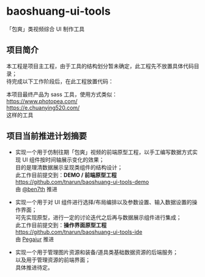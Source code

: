 # baoshuang-ui-tools
「包爽」类视频综合 UI 制作工具

## 项目简介

本工程是项目主工程，由于工具的结构划分暂未确定，此工程先不放置具体代码目录；  
待完成以下工作阶段后，在此工程放置代码：

本项目最终产品为 sass 工具，使用方式类似：  
https://www.photopea.com/  
https://e.chuanying520.com/  
这样的工具  

## 项目当前推进计划摘要

- 实现一个用于仿制往期「包爽」视频的前端原型工程，以手工编写数据方式实现 UI 组件按时间轴展示变化的效果；  
  目的是理清数据展示呈现类组件的结构设计；  
  此工作目前提交到：**DEMO / 前端原型工程**  
  https://github.com/tnarun/baoshuang-ui-tools-demo  
  由 [@ben7th](https://github.com/ben7th) 推进
  
- 实现一个用于对 UI 组件进行选择/布局编排以及参数设置、输入数据设置的操作界面；  
  可先实现原型，进行一定的讨论迭代之后再与数据展示组件进行集成；  
  此工作目前提交到：**操作界面原型工程**  
  https://github.com/tnarun/baoshuang-ui-tools-ide  
  由 [Pegaiur](https://github.com/Pegaiur) 推进

- 实现一个用于管理图片资源和装备/道具类基础数据资源的后端服务；  
  以及用于管理资源的前端界面；  
  具体推进待定。

